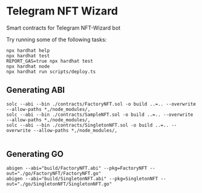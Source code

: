 # Telegram NFT Wizard

Smart contracts for Telegram NFT-Wizard bot

Try running some of the following tasks:

```shell
npx hardhat help
npx hardhat test
REPORT_GAS=true npx hardhat test
npx hardhat node
npx hardhat run scripts/deploy.ts
```

## Generating ABI
```
solc --abi --bin ./contracts/FactoryNFT.sol -o build ..=.. --overwrite --allow-paths *,/node_modules/,
solc --abi --bin ./contracts/SampleNFT.sol -o build ..=.. --overwrite --allow-paths *,/node_modules/,
solc --abi --bin ./contracts/SingletonNFT.sol -o build ..=.. --overwrite --allow-paths *,/node_modules/,


```


## Generating GO
```
abigen --abi="build/FactoryNFT.abi" --pkg=FactoryNFT --out="./go/FactoryNFT/FactoryNFT.go"
abigen --abi="build/SingletonNFT.abi" --pkg=SingletonNFT --out="./go/SingletonNFT/SingletonNFT.go"
```
